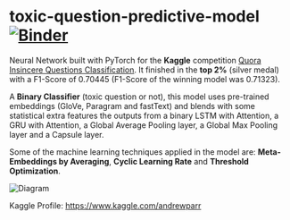 # toxic-question-predictive-model [![Binder](https://mybinder.org/badge_logo.svg)](https://mybinder.org/v2/gh/4ndyparr/toxic-question-predictive-model/master)
Neural Network built with PyTorch for the **Kaggle** competition [Quora Insincere Questions Classification](https://www.kaggle.com/c/quora-insincere-questions-classification).
It finished in the **top 2%** (silver medal) with a F1-Score of 0.70445 (F1-Score of the winning model was 0.71323).

A **Binary Classifier** (toxic question or not), this model uses pre-trained embeddings (GloVe, Paragram and fastText) and blends with some statistical extra features the outputs
from a binary LSTM with Attention, a GRU with Attention, a Global Average Pooling layer, a Global
Max Pooling layer and a Capsule layer.  

Some of the machine learning techniques applied in the model are: **Meta-Embeddings by Averaging**, **Cyclic Learning Rate** and **Threshold Optimization**. 

![Diagram](https://github.com/4ndyparr/toxic-question-predictive-model/blob/master/QuoraNN.png)

Kaggle Profile: https://www.kaggle.com/andrewparr


